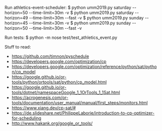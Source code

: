Run athletics-event-scheduler:
$ python umm2019.py saturday --horizon=50 --time-limit=30m -v
$ python umm2019.py saturday --horizon=49 --time-limit=30m --fast -v
$ python umm2019.py sunday --horizon=45 --time-limit=30m -v
$ python umm2019.py sunday --horizon=50 --time-limit=30m --fast -v

Run tests:
$ python -m nose test/test_athletics_event.py

Stuff to read:
- https://github.com/timnon/pyschedule
- https://developers.google.com/optimization/cp
- https://developers.google.com/optimization/reference/python/sat/python/cp_model
- https://google.github.io/or-tools/python/ortools/sat/python/cp_model.html
- https://google.github.io/or-tools/dotnet/namespaceGoogle_1_1OrTools_1_1Sat.html
- https://acrogenesis.com/or-tools/documentation/user_manual/manual/first_steps/monitors.html
- https://www.xiang.dev/cp-sat/#
- https://de.slideshare.net/PhilippeLaborie/introduction-to-cp-optimizer-for-scheduling
- http://www.hakank.org/google_or_tools/
